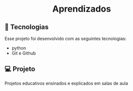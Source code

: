<h1 align="center"> Aprendizados </h1>

## 🚀 Tecnologias

Esse projeto foi desenvolvido com as seguintes tecnologias:

- python
- Git e Github
  

## 💻 Projeto

 Projetos educativos ensinados e explicados em salas de aula 
